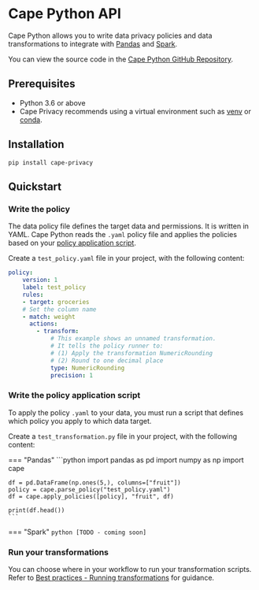 # Cape Python API

Cape Python allows you to write data privacy policies and data transformations to integrate with [Pandas](https://pandas.pydata.org/) and [Spark](https://spark.apache.org/).

You can view the source code in the [Cape Python GitHub Repository](https://github.com/capeprivacy/cape-python).

## Prerequisites

* Python 3.6 or above
* Cape Privacy recommends using a virtual environment such as [venv](https://docs.python.org/3/library/venv.html) or [conda](https://www.anaconda.com/products/individual).

## Installation 

```shell
pip install cape-privacy
```

## Quickstart

### Write the policy

The data policy file defines the target data and permissions. It is written in YAML. Cape Python reads the `.yaml` policy file and applies the policies based on your [policy application script](#TODO).

Create a `test_policy.yaml` file in your project, with the following content:

```yaml
policy:
    version: 1
    label: test_policy
    rules:
    - target: groceries
    # Set the column name
    - match: weight
      actions:
        - transform:
            # This example shows an unnamed transformation.
            # It tells the policy runner to:
            # (1) Apply the transformation NumericRounding 
            # (2) Round to one decimal place
            type: NumericRounding
            precision: 1
```


### Write the policy application script

To apply the policy `.yaml` to your data, you must run a script that defines which policy you apply to which data target.

Create a `test_transformation.py` file in your project, with the following content:


=== "Pandas"
    ```python
    import pandas as pd
    import numpy as np
    import cape

    df = pd.DataFrame(np.ones(5,), columns=["fruit"])
    policy = cape.parse_policy("test_policy.yaml")
    df = cape.apply_policies([policy], "fruit", df)

    print(df.head())
    ```

=== "Spark"
    ```python
    [TODO - coming soon]
    ```


### Run your transformations

You can choose where in your workflow to run your transformation scripts. Refer to [Best practices - Running transformations](../../best-practices/running-transformations.md) for guidance.
